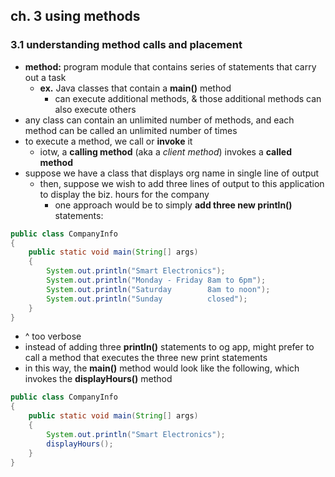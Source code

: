 ## ch. 3 using methods 

### 3.1 understanding method calls and placement 
- __method:__ program module that contains series of statements that carry out a task 
  - __ex.__ Java classes that contain a __main()__ method 
    - can execute additional methods, & those additional methods can also execute others 
- any class can contain an unlimited number of methods, and each method can be called an unlimited number of times 
- to execute a method, we call or __invoke__ it 
  - iotw, a __calling method__ (aka a _client method_) invokes a __called method__
- suppose we have a class that displays org name in single line of output
  - then, suppose we wish to add three lines of output to this application to display the biz. hours for the company 
    - one approach would be to simply __add three new println()__ statements: 
```java
public class CompanyInfo
{
    public static void main(String[] args)
    {
        System.out.println("Smart Electronics"); 
        System.out.println("Monday - Friday 8am to 6pm");
        System.out.println("Saturday        8am to noon"); 
        System.out.println("Sunday          closed");
    }
} 
```
- ^ too verbose 
- instead of adding three __println()__ statements to og app, might prefer to call a method that executes the three new print statements 
- in this way, the __main()__ method would look like the following, which invokes the __displayHours()__ method 
```java
public class CompanyInfo
{
    public static void main(String[] args)
    {
        System.out.println("Smart Electronics");
        displayHours();
    }
}
```

